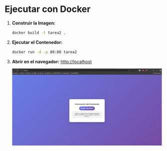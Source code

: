 # Ejecutar con Docker

1. **Construir la Imagen:**
   ```bash
   docker build -t tarea2 .
   ```

2. **Ejecutar el Contenedor:**
   ```bash
   docker run -d -p 80:80 tarea2
   ```

3. **Abrir en el navegador:**
   [http://localhost](http://localhost)

   <!-- mostrar img en src/iamge.png -->
    ![image](src/image.png)